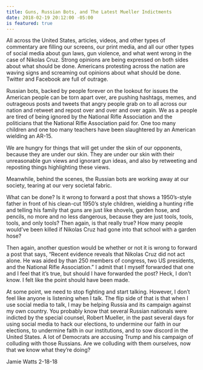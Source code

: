 ```yaml
---
title: Guns, Russian Bots, and The Latest Mueller Indictments
date: 2018-02-19 20:12:00 -05:00
is featured: true
---
```


All across the United States, articles, videos, and other types of commentary are filling our screens, our print media, and all our other types of social media about gun laws, gun violence, and what went wrong in the case of Nikolas Cruz. Strong opinions are being expressed on both sides about what should be done. Americans protesting across the nation are waving signs and screaming out opinions about what should be done.  Twitter and Facebook are full of outrage. 

Russian bots, backed by people forever on the lookout for issues the American people can be torn apart over, are pushing hashtags, memes, and outrageous posts and tweets that angry people grab on to all across our nation and retweet and repost over and over and over again. We as a people are tired of being ignored by the National Rifle Association and the politicians that the National Rifle Association paid for. One too many children and one too many teachers have been slaughtered by an American wielding an AR-15.

We are hungry for things that will get under the skin of our opponents, because they are under our skin. They are under our skin with their unreasonable gun views and ignorant gun ideas, and also by retweeting and reposting things highlighting these views.

Meanwhile, behind the scenes, the Russian bots are working away at our society, tearing at our very societal fabric.

What can be done? Is it wrong to forward a post that shows a 1950’s-style father in front of his clean-cut 1950’s style children, wielding a hunting rifle and telling his family that guns are just like shovels, garden hose, and pencils, no more and no less dangerous, because they are just tools, tools, tools, and only tools? Then again, is that really true? How many people would’ve been killed if Nikolas Cruz had gone into that school with a garden hose?

Then again, another question would be whether or not it is wrong to forward a post that says, “Recent evidence reveals that Nikolas Cruz did not act alone. He was aided by than 250 members of congress, two US presidents, and the National Rifle Association.” I admit that I myself forwarded that one and I feel that it’s true, but should I have forwarded the post? Heck, I don’t know. I felt like the point should have been made.

At some point, we need to stop fighting and start talking. However, I don’t feel like anyone is listening when I talk. The flip side of that is that when I use social media to talk, I may be helping Russia and its campaign against my own country. You probably know that several Russian nationals were indicted by the special counsel, Robert Mueller, in the past several days for using social media to hack our elections, to undermine our faith in our elections, to undermine faith in our institutions, and to sow discord in the United States. A lot of Democrats are accusing Trump and his campaign of colluding with those Russians. Are we colluding with them ourselves, now that we know what they’re doing?

Jamie Watts
2-18-18
